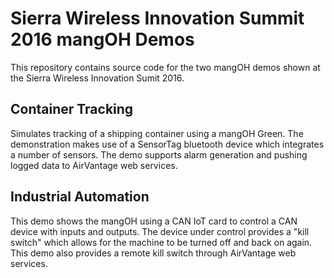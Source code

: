 Sierra Wireless Innovation Summit 2016 mangOH Demos
===================================================

This repository contains source code for the two mangOH demos shown at the
Sierra Wireless Innovation Sumit 2016.


Container Tracking
------------------
Simulates tracking of a shipping container using a mangOH Green.  The
demonstration makes use of a SensorTag bluetooth device which integrates a
number of sensors.  The demo supports alarm generation and pushing logged data
to AirVantage web services.


Industrial Automation
---------------------
This demo shows the mangOH using a CAN IoT card to control a CAN device with
inputs and outputs.  The device under control provides a "kill switch" which
allows for the machine to be turned off and back on again.  This demo also
provides a remote kill switch through AirVantage web services.
